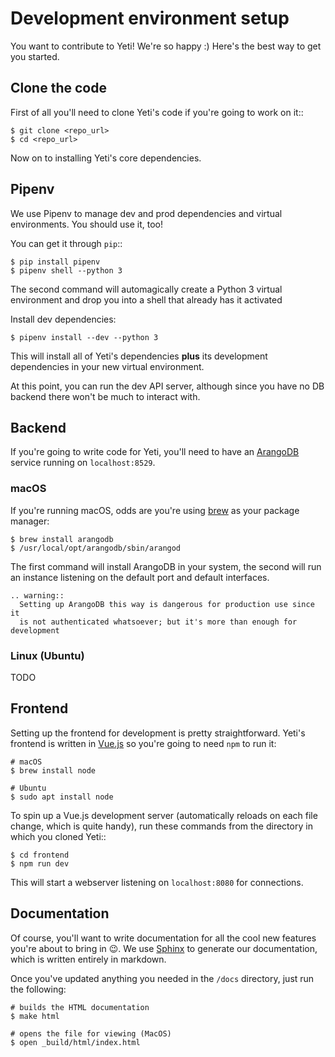 # Development environment setup

You want to contribute to Yeti! We're so happy :) Here's the best way to get
you started.


## Clone the code

First of all you'll need to clone Yeti's code if you're going to work on it::

    $ git clone <repo_url>
    $ cd <repo_url>

Now on to installing Yeti's core dependencies.

## Pipenv

We use Pipenv to manage dev and prod dependencies and virtual environments.
You should use it, too!

You can get it through `pip`::

    $ pip install pipenv
    $ pipenv shell --python 3

The second command will automagically create a Python 3 virtual environment
and drop you into a shell that already has it activated

Install dev dependencies:

    $ pipenv install --dev --python 3

This will install all of Yeti's dependencies **plus** its development
dependencies in your new virtual environment.

At this point, you can run the dev API server, although since you have no DB
backend there won't be much to interact with.

## Backend


If you're going to write code for Yeti, you'll need to have an
[ArangoDB](https://www.arangodb.com/) service running on `localhost:8529`.

### macOS

If you're running macOS, odds are you're using [brew](https://brew.sh/)
as your package manager:

    $ brew install arangodb
    $ /usr/local/opt/arangodb/sbin/arangod

The first command will install ArangoDB in your system, the second will run an
instance listening on the default port and default interfaces.


```eval_rst
.. warning::
  Setting up ArangoDB this way is dangerous for production use since it
  is not authenticated whatsoever; but it's more than enough for development
```
### Linux (Ubuntu)

TODO

## Frontend

Setting up the frontend for development is pretty straightforward. Yeti's
frontend is written in [Vue.js](https://vuejs.org/) so you're going to need
`npm` to run it:

```shell
# macOS
$ brew install node

# Ubuntu
$ sudo apt install node
```

To spin up a Vue.js development server (automatically reloads on each file
change, which is quite handy), run these commands from the directory in which
you cloned Yeti::

    $ cd frontend
    $ npm run dev

This will start a webserver listening on `localhost:8080` for connections.

## Documentation

Of course, you'll want to write documentation for all the cool new features
you're about to bring in 😉. We use
[Sphinx](http://www.sphinx-doc.org/en/master/) to generate our documentation,
which is written entirely in markdown.

Once you've updated anything you needed in the `/docs` directory, just run the
following:

```shell
# builds the HTML documentation
$ make html

# opens the file for viewing (MacOS)
$ open _build/html/index.html
```
